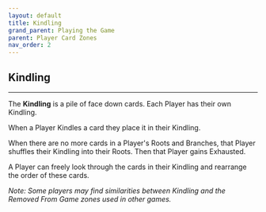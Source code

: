 ```yaml
---
layout: default
title: Kindling
grand_parent: Playing the Game
parent: Player Card Zones
nav_order: 2
---
```


## Kindling

---

The **Kindling** is a pile of face down cards. Each Player has their own Kindling. 

When a Player Kindles a card they place it in their Kindling. 

<!-- insert example here -->

When there are no more cards in a Player's Roots and Branches, that Player shuffles their Kindling into their Roots. Then that Player gains Exhausted.

A Player can freely look through the cards in their Kindling and rearrange the order of these cards.

*Note: Some players may find similarities between Kindling and the Removed From Game zones used in other games.*